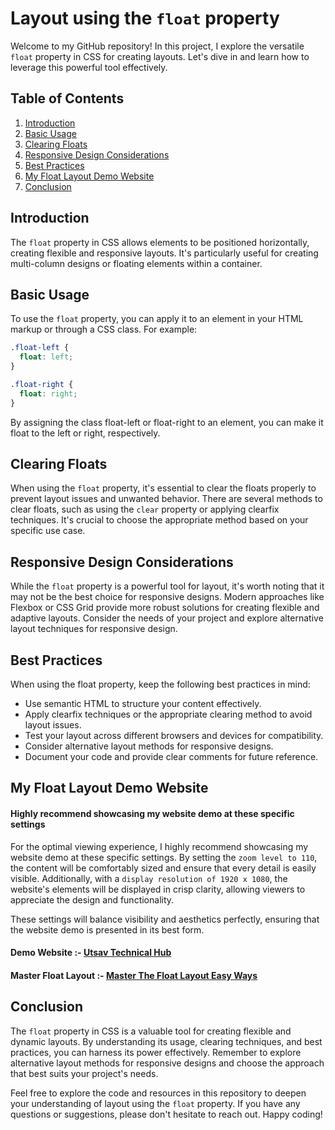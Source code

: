 # Layout using the `float` property

Welcome to my GitHub repository! In this project, I explore the versatile `float` property in CSS for creating layouts. Let's dive in and learn how to leverage this powerful tool effectively.

## Table of Contents

1. [Introduction](#introduction)
2. [Basic Usage](#basic-usage)
3. [Clearing Floats](#clearing-floats)
4. [Responsive Design Considerations](#responsive-design-considerations)
5. [Best Practices](#best-practices)
6. [My Float Layout Demo Website](#my-float-layout-demo-website)
7. [Conclusion](#conclusion)

## Introduction

The `float` property in CSS allows elements to be positioned horizontally, creating flexible and responsive layouts. It's particularly useful for creating multi-column designs or floating elements within a container.

## Basic Usage

To use the `float` property, you can apply it to an element in your HTML markup or through a CSS class. For example:

```css
.float-left {
  float: left;
}

.float-right {
  float: right;
}
```

By assigning the class float-left or float-right to an element, you can make it float to the left or right, respectively.

## Clearing Floats
When using the `float` property, it's essential to clear the floats properly to prevent layout issues and unwanted behavior. There are several methods to clear floats, such as using the `clear` property or applying clearfix techniques. It's crucial to choose the appropriate method based on your specific use case.

## Responsive Design Considerations
While the `float` property is a powerful tool for layout, it's worth noting that it may not be the best choice for responsive designs. Modern approaches like Flexbox or CSS Grid provide more robust solutions for creating flexible and adaptive layouts. Consider the needs of your project and explore alternative layout techniques for responsive design.

## Best Practices
When using the float property, keep the following best practices in mind:

* Use semantic HTML to structure your content effectively.
* Apply clearfix techniques or the appropriate clearing method to avoid layout issues.
* Test your layout across different browsers and devices for compatibility.
* Consider alternative layout methods for responsive designs.
* Document your code and provide clear comments for future reference.

## My Float Layout Demo Website

#### Highly recommend showcasing my website demo at these specific settings

For the optimal viewing experience, I highly recommend showcasing my website demo at these specific settings. By setting the `zoom level to 110`, the content will be comfortably sized and ensure that every detail is easily visible. Additionally, with a `display resolution of 1920 x 1080`, the website's elements will be displayed in crisp clarity, allowing viewers to appreciate the design and functionality.

These settings will balance visibility and aesthetics perfectly, ensuring that the website demo is presented in its best form.

#### Demo Website :-  [Utsav Technical Hub](https://float-layout.netlify.app/)
####  Master Float Layout :- [Master The Float Layout Easy Ways](https://utsavdesai26.github.io/WT_LAB/LAB-5/layout.html)

## Conclusion
The `float` property in CSS is a valuable tool for creating flexible and dynamic layouts. By understanding its usage, clearing techniques, and best practices, you can harness its power effectively. Remember to explore alternative layout methods for responsive designs and choose the approach that best suits your project's needs.

Feel free to explore the code and resources in this repository to deepen your understanding of layout using the `float` property. If you have any questions or suggestions, please don't hesitate to reach out. Happy coding!

